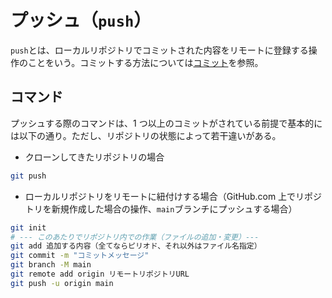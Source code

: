 # プッシュ（`push`）

`push`とは、ローカルリポジトリでコミットされた内容をリモートに登録する操作のことをいう。コミットする方法については[コミット](./commit.md)を参照。

## コマンド

プッシュする際のコマンドは、1 つ以上のコミットがされている前提で基本的には以下の通り。ただし、リポジトリの状態によって若干違いがある。

- クローンしてきたリポジトリの場合

```bash
git push
```

- ローカルリポジトリをリモートに紐付けする場合（GitHub.com 上でリポジトリを新規作成した場合の操作、`main`ブランチにプッシュする場合）

```bash
git init
# --- このあたりでリポジトリ内での作業（ファイルの追加・変更）---
git add 追加する内容（全てならピリオド、それ以外はファイル名指定）
git commit -m "コミットメッセージ"
git branch -M main
git remote add origin リモートリポジトリURL
git push -u origin main
```

